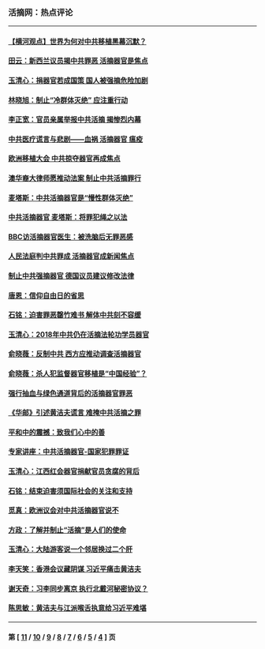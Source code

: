 ### 活摘网：热点评论
---
#### [【横河观点】世界为何对中共移植黑幕沉默？](../../pages/nf5879/n13244249.md?03260430) 
#### [田云：新西兰议员揭中共罪恶 活摘器官是焦点](../../pages/nf5879/n13070629.md?03260430) 
#### [玉清心：捐器官若成国策 国人被强摘危险加剧](../../pages/nf5879/n12802713.md?03260430) 
#### [林晓旭：制止“冷群体灭绝” 应注重行动](../../pages/nf5879/n12779736.md?03260430) 
#### [李正宽：官员亲属举报中共活摘 揭惨烈内幕](../../pages/nf5879/n12684490.md?03260430) 
#### [中共医疗谎言与悲剧——血祸 活摘器官 瘟疫](../../pages/nf5879/n12372103.md?03260430) 
#### [欧洲移植大会 中共掠夺器官再成焦点](../../pages/nf5879/n11538883.md?03260430) 
#### [澳华裔大律师愿推动法案 制止中共活摘罪行](../../pages/nf5879/n11377039.md?03260430) 
#### [麦塔斯：中共活摘器官是“慢性群体灭绝”](../../pages/nf5879/n11350529.md?03260430) 
#### [中共活摘器官 麦塔斯：将罪犯绳之以法](../../pages/nf5879/n11347973.md?03260430) 
#### [BBC访活摘器官医生：被洗脑后无罪恶感](../../pages/nf5879/n11335935.md?03260430) 
#### [人民法庭判中共罪成 活摘器官成新闻焦点](../../pages/nf5879/n11331578.md?03260430) 
#### [制止中共强摘器官 德国议员建议修改法律](../../pages/nf5879/n11249451.md?03260430) 
#### [唐恩：信仰自由日的省思](../../pages/nf5879/n11003525.md?03260430) 
#### [石铭：迫害罪恶罄竹难书  解体中共刻不容缓](../../pages/nf5879/n10942855.md?03260430) 
#### [玉清心：2018年中共仍在活摘法轮功学员器官](../../pages/nf5879/n10914646.md?03260430) 
#### [俞晓薇：反制中共 西方应推动调查活摘器官](../../pages/nf5879/n10794671.md?03260430) 
#### [俞晓薇：杀人犯监督器官移植是“中国经验”？](../../pages/nf5879/n10466427.md?03260430) 
#### [强行抽血与绿色通道背后的活摘器官罪恶](../../pages/nf5879/n10004708.md?03260430) 
#### [《华邮》引述黄洁夫谎言 难掩中共活摘之罪](../../pages/nf5879/n9642309.md?03260430) 
#### [平和中的震撼：致我们心中的善](../../pages/nf5879/n9021123.md?03260430) 
#### [专家讲座：中共活摘器官-国家犯罪罪证](../../pages/nf5879/n8828153.md?03260430) 
#### [玉清心：江西红会器官捐献官员贪腐的背后](../../pages/nf5879/n8522122.md?03260430) 
#### [石铭：结束迫害须国际社会的关注和支持](../../pages/nf5879/n8443497.md?03260430) 
#### [觅真：欧洲议会对中共活摘器官说不](../../pages/nf5879/n8337486.md?03260430) 
#### [方政：了解并制止“活摘”是人们的使命](../../pages/nf5879/n8329214.md?03260430) 
#### [玉清心：大陆游客说一个邻居换过二个肝](../../pages/nf5879/n8291404.md?03260430) 
#### [李天笑：香港会议藏阴谋 习近平痛击黄洁夫](../../pages/nf5879/n8241459.md?03260430) 
#### [谢天奇：习李同步离京 执行北戴河秘密协议？](../../pages/nf5879/n8230418.md?03260430) 
#### [陈思敏：黄洁夫与江派喉舌执意给习近平难堪](../../pages/nf5879/n8222166.md?03260430) 

---
#### 第 [ [11](./11.md?03260430) / [10](./10.md?03260430) / [9](./9.md?03260430) / [8](./8.md?03260430) / [7](./7.md?03260430) / [6](./6.md?03260430) / [5](./5.md?03260430) / [4](./4.md?03260430) ] 页
